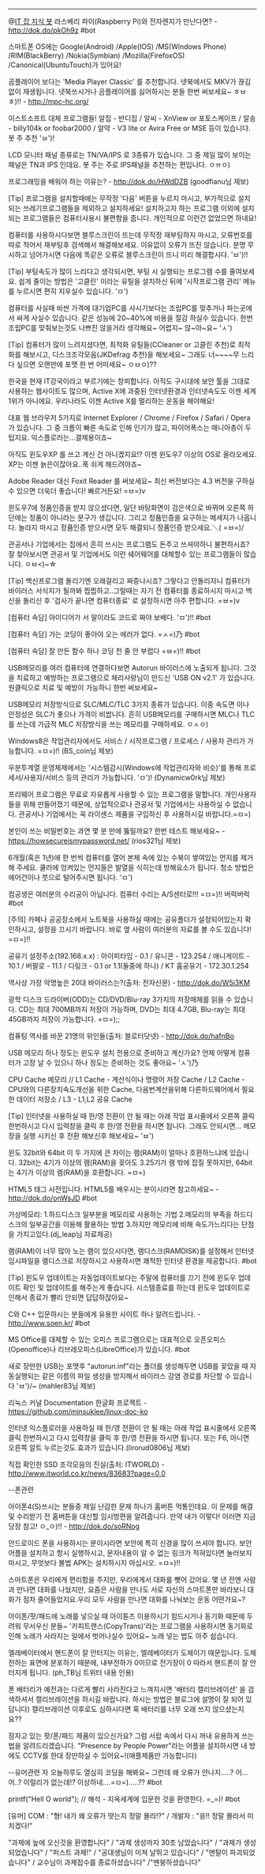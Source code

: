 

- - -


@[IT 잡 지식 봇](https://twitter.com/ITJabJiSik_Bot/statuses/462932756918325249)
라스베리 파이(Raspberry Pi)와 전자렌지가 만난다면? - http://dok.do/pkOh9z #bot

스마트폰 OS에는 Google(Android) /Apple(IOS) /MS(Windows Phone) /RIM(BlackBerry) /Nokia(Symbian) /Mozilla(FirefoxOS) /Canonical(UbuntuTouch)가 있어요!

곰플레이어 보다는 'Media Player Classic' 를 추천합니다. 넷북에서도 MKV가 끊김없이 재생됩니다. 넷북쓰시거나 곰플레이어를 싫어하시는 분들 한번 써보세요~ ㅎㅂㅎ)!! - http://mpc-hc.org/

이스트소프트 대체 프로그램들! 알집 - 반디집 / 알씨 - XnView or 포토스케이프 / 알송 - billy104k or foobar2000 / 알약 - V3 lite or Avira Free or MSE 등이 있습니다. 봇 주 추천 'ㅂ')!

LCD 모니터 패널 종류로는 TN/VA/IPS 로 3종류가 있습니다. 그 중 제일 많이 보이는 패널은 TN과 IPS 인데요. 봇 주는 주로 IPS패널을 추천하는 편입니다. ㅇㅠㅇ)

프로그래밍을 배워야 하는 이유는? - http://dok.do/HWdDZB (goodfianu님 제보)

[Tip] 프로그램을 설치할때에는 무작정 '다음' 버튼을 누르지 마시고, 부가적으로 설치되는 쓰레기프로그램들을 제외하고 설치하세요! 설치하고자 하는 프로그램 이외에 설치되는 프로그램들은 컴퓨터사용시 불편함을 줍니다. 개인적으로 이런건 없었으면 하네요!

컴퓨터를 사용하시다보면 블루스크린이 뜨는데 무작정 재부팅하지 마시고, 오류번호를 따로 적어서 재부팅후 검색해서 해결해보세요. 이유없이 오류가 뜨진 않습니다. 분명 무시하고 넘어가시면 다음에 똑같은 오류로 블루스크린이 뜨니 미리 해결합시다. 'ㅂ')!!

[Tip] 부팅속도가 많이 느리다고 생각되시면, 부팅 시 실행되는 프로그램 수를 줄여보세요. 쉽게 줄이는 방법은 '고클린' 이라는 유틸을 설치하신 뒤에 '시작프로그램 관리' 메뉴를 누르시면 편히 지우실수 있습니다. 'ㅁ')

컴퓨터를 사실때 비싼 가격에 대기업PC를 사시기보다는 조립PC를 맞추거나 파는곳에서 싸게 사실수 있습니다. 같은 성능에 20~40%에 비용을 절감 하실수 있습니다. 한번 조립PC를 맞춰보는것도 나쁘진 않을거라 생각해요~ 어렵지~ 않~아~요~ 'ㅅ')

[Tip] 컴퓨터가 많이 느려지셨다면, 최적화 유틸들(CCleaner or 고클린 추천)로 최적화를 해보시고, 디스크조각모음(JKDefrag 추천)을 해보세요~ 그래도 너~~~~무 느리다 싶으면 오랜만에 포맷 한 번 어떠세요~ ㅇㅂㅇ)??

한국을 현재 IT강국이라고 부르기에는 창피합니다. 아직도 구시대에 보안 툴을 그대로 사용하는 웹사이트도 많으며, Active X에 과중된 인터넷환경과 인터넷속도도 이젠 세계 1위가 아니에요. 우리나라도 이젠 Active X를 멀리하는 운동을 해야해요!

대표 웹 브라우저 5가지로 Internet Explorer / Chrome / Firefox / Safari / Opera 가 있습니다. 그 중 크롬이 빠른 속도로 인해 인기가 많고, 파이어폭스는 매니아층이 두텁지요. 익스플로러는...결제용이죠~

아직도 윈도우XP 를 쓰고 계신 건 아니겠지요!? 이젠 윈도우7 이상의 OS로 올라오세요. XP는 이젠 늙은이잖아요..푹 쉬게 해드려야죠~

Adobe Reader 대신 Foxit Reader 를 써보세요~ 최신 버전보다는 4.3 버전을 구하실수 있으면 더욱더 좋습니다! 빠르거든요! =ㅂ=)v

윈도우7에 정품인증을 받지 않으셨다면, 일단 바탕화면이 검은색으로 바뀌며 오른쪽 하단에는 정품이 아니라는 문구가 생깁니다. 그리고 정품인증을 요구하는 메세지가 나옵니다. 놀라지 마시고 정품인증 받으시면 모두 해결되니 정품인증 받으세요.＼( =ㅂ=)/

관공서나 기업에서는 집에서 흔히 쓰시는 프로그램도 돈주고 쓰셔야하니 불편하시죠? 잘 찾아보시면 관공서 및 기업에서도 이런 쉐어웨어를 대체할수 있는 프로그램들이 많습니다. ㅇㅂ<)~☆

[Tip] 백신프로그램 돌리기엔 오래걸리고 짜증나시죠? 그렇다고 안돌리자니 컴퓨터가 바이러스 서식지가 될까봐 찝찝하고..그럴때는 자기 전 컴퓨터를 종료하시지 마시고 백신을 돌리신 후 '검사가 끝나면 컴퓨터종료' 로 설정하시면 아주 편합니다. =ㅂ=)v

[컴퓨터 속담] 아이디어가 서 말이라도 코드로 짜야 보배다. 'ㅁ')!! #bot

[컴퓨터 속담] 가는 코딩이 좋아야 오는 에러가 없다. =ㅅ=)乃 #bot

[컴퓨터 속담] 잘 만든 함수 하나 코딩 천 줄 안 부럽다  =ㅂ=)!! #bot

USB메모리를 여러 컴퓨터에 연결하다보면 Autorun 바이러스에 노출되게 됩니다. 그것을 치료하고 예방하는 프로그램으로 체리사랑님이 만드신 'USB ON v2.1' 가 있습니다. 원클릭으로 치료 및 예방이 가능하니 한번 써보세요~

USB메모리 저장방식으로 SLC/MLC/TLC 3가지 종류가 있습니다. 이중 속도면 이나 안정성은 SLC가 좋으나 가격이 비쌉니다. 흔히 USB메모리를 구매하시면 MLC나 TLC를 쓰는데 가급적 MLC 저장방식을 쓰는 메모리를 구매하세요. ㅇㅅㅇ)

Windows8은 작업관리자에서도 서비스 / 시작프로그램 / 프로세스 / 사용자 관리가 가능합니다. =ㅁ=)!! (BS_coin님 제보)

우분투계열 운영체제에서는 '시스템감시(Windows에 작업관리자와 비슷)'를 통해 프로세서/사용자/서비스 등의 관리가 가능합니다. 'ㅁ')! (Dynamicw0rk님 제보)

프리웨어 프로그램은 무료로 자유롭게 사용할 수 있는 프로그램을 말합니다. 개인사용자들을 위해 만들어졌기 때문에, 상업적으로나 관공서 및 기업에서는 사용하실 수 없습니다. 관공서나 기업에서는 꼭 라이센스 제품을 구입하신 후 사용하시길 바랍니다.=ㅁ=)

본인이 쓰는 비밀번호는 과연 몇 분 만에 뚫릴까요? 한번 테스트 해보세요~ -  https://howsecureismypassword.net/ (rios321님 제보)

6개월(혹은 1년)에 한 번씩 컴퓨터를 열어 본체 속에 있는 수북이 쌓여있는 먼지를 제거해 주세요. 쿨러에 엉켜있는 먼지들은 발열을 식히는데 방해요소가 됩니다. 청소 방법은 에어건이나 붓으로 털어주시면 됩니다. 'ㅁ')

컴공생은 여러분의 수리공이 아닙니다. 컴퓨터 수리는 A/S센터로!!! =ㅁ=)!! 버럭버럭 #bot

[주의] 카페나 공공장소에서 노트북을 사용하실 때에는 공유폴더가 설정되어있는지 확인하시고, 설정을 끄시기 바랍니다. 바로 옆 사람이 여러분의 자료를 볼 수도 있습니다! =ㅁ=)!!

공유기 설정주소(192.168.x.x) : 아이피타임 - 0.1 / 유니콘 - 123.254 / 애니게이트 - 10.1 / 버팔로 - 11.1 / 디링크 - 0.1 or 1.1(둘중에 하나) / KT 홈공유기 - 172.30.1.254

역사상 가장 악명높은 20대 바이러스는?(출처: 전자신문) - http://dok.do/W5i3KM

광학 디스크 드라이버(ODD)는 CD/DVD/Blu-ray 3가지의 저장매체를 읽을 수 있습니다. CD는 최대 700MB까지 저장이 가능하며, DVD는 최대 4.7GB, Blu-ray는 최대 45GB까지 저장이 가능합니다. =ㅁ=);;

컴퓨팅 역사를 바꾼 21명의 위인들(출처: 블로터닷넷) - http://dok.do/hafnBo

USB 메모리 하나 정도는 윈도우 설치 전용으로 준비하고 계신가요? 언제 어떻게 컴퓨터가 고장 날 수 있으니 하나 정도는 준비하는 것도 좋아요~ 'ㅅ')乃

CPU Cache 메모리 // L1 Cache - 계산식이나 명령어 저장 Cache / L2 Cache - CPU와의 다른장치속도개선을 위한 Cache, 다음번계산을위해 다른하드웨어에서 필요한 데이터 저장소 / L3 - L1,L2 공유 Cache

[Tip] 인터넷을 사용하실 때 한/영 전환이 안 될 때는 아래 작업 표시줄에서 오른쪽 클릭 한번하시고 다시 입력창을 클릭 후 한/영 전환을 하시면 됩니다. 그래도 안되시면... 메모장을 실행 시키신 후 전환 해보신후 해보세요~ 'ㅂ')

윈도 32bit와 64bit 이 두 가지에 큰 차이는 램(RAM)이 얼마나 호환하느냐에 있습니다. 32bit는 4기가 이상의 램(RAM)을 꽂아도 3.25기가 램 밖에 잡질 못하지만, 64bit는 4기가 이상의 램(RAM)을 호환합니다. =ㅁ=)

HTML5 태그 사전입니다. HTML5를 배우시는 분이시라면 참고하세요~ - http://dok.do/onWsJD #bot

가상메모리: 1.하드디스크 일부분을 메모리로 사용하는 기법 2.메모리의 부족을 하드디스크의 일부공간을 이용해 활용하는 방법 3.하지만 메모리에 비해 속도가느리다는 단점을 가지고있다.(dj_leap님 자료제공)

램(RAM)이 너무 많아 노는 램이 있으시다면, 램디스크(RAMDISK)를 설정해서 인터넷 임시파일을 램디스크로 저장하시고 사용하시면 쾌적한 인터넷 환경을 제공합니다. #bot

[Tip] 윈도우 업데이트는 자동업데이트보다는 주말에 컴퓨터를 끄기 전에 윈도우 업데이트 확인 및 업데이트를 해주는게 좋습니다. 시스템종료를 하는데 윈도우 업데이트로 인해서 종료가 빨리 안되면 답답하잖아요~

C와 C++ 입문하시는 분들에게 유용한 사이트 하나 알려드립니다. - http://www.soen.kr/ #bot

MS Office를 대체할 수 있는 오피스 프로그램으로는 대표적으로 오픈오피스(Openoffice)나 리브레오피스(LibreOffice)가 있습니다. #bot

새로 장만한 USB는 포맷후 "autorun.inf"라는 폴더를 생성해두면 USB를 꽂았을 때 자동실행되는 같은 이름의 파일 생성을 방지해서 바이러스 감염 경로를 차단할 수 있습니다 'ㅂ')/~ (mahler83님 제보)

리눅스 커널 Documentation 한글화 프로젝트 - https://github.com/minsuklee/linux-doc-ko

인터넷 익스플로러을 사용하실 때 한/영 전환이 안 될 때는 아래 작업 표시줄에서 오른쪽 클릭 한번하시고 다시 입력창을 클릭 후 한/영 전환을 하시면 됩니다. 또는 F6, 아니면 오른쪽 알트 누르는것도 효과가 있습니다.(lirorud0806님 제보)

직접 확인한 SSD 조각모음의 진실(출처: ITWORLD) - http://www.itworld.co.kr/news/83683?page=0,0



--폰관련

아이폰4(S)쓰시는 분들중 제일 난감한 문제 하나가 홈버튼 먹통인데요. 이 문제를 해결 및 수리받기 전 홈버튼을 대신할 임시방편을 알려줍니다. 만약 내가 이렇다! 이러면 지금 당장 참고! ㅇ_ㅇ)!! - http://dok.do/soRNog

안드로이드 폰을 사용하시는 분이시라면 보안에 특히 신경을 많이 쓰셔야 합니다. 보안어플을 설치하고 항시 실행하시고, 문자내용이 알 수 없는 링크가 적혀있다면 눌러보지 마시고, 무엇보다 불법 APK는 설치하시지 마십시오. =ㅁ=)!!

스마트폰은 우리에게 편리함을 주지만, 우리에게서 대화를 뺏어 갔어요. 몇 년 전엔 사람과 만나면 대화를 나눴지만, 요즘은 사람을 만나도 서로 자신의 스마트폰만 바라보니 대화가 점차 줄어들었지요.우리 모두 사람을 만나면 대화를 나눠보는 운동 어떤가요~?

아이폰/팟/패드에 노래를 넣으실 때 아이튠즈 이용하시기 힘드시거나 동기화 때문에 두려워 무서우신 분들~ '카피트랜스(CopyTrans)'라는 프로그램을 사용하시면 동기화로 인해 노래가 사라지는 일에서 벗어나실수 있어요~ 노래 넣는 법도 아주 쉽습니다.

엘레베이터에서 핸드폰이 잘 안터지는 이유는, 엘레베이터가 도체이기 때문입니다. 도체 전하는 표면에 분포하기 때문에, 내부전하가 0이므로 전기장이 0 따라서 핸드폰이 잘 안터지게 됩니다. (ph_TB님 트위터 내용 인용)

폰 배터리가 예전과는 다르게 빨리 사라진다고 느껴지시면 '배터리 캘리브레이션' 을 검색하셔서 캘리브레이션을 하시길 바랍니다. 하시는 방법은 블로그에 설명이 잘 되어 있답니다) 캘리브레이션 이후로도 심하시다면 혹 배터리를 너무 오래 쓰지 않으셨는지요??

잠자고 있는 팟/폰/패드 제품이 있으신가요? 그럼 서랍 속에서 다시 꺼내 유용하게 쓰는법을 알려드리겠습니다. "Presence by People Power"라는 어플을 설치하시면 내 방에도 CCTV를 한대 장만하실 수 있어요~!(애플제품만 가능합니다)


--유머관련
자 오늘하루도 열심히 코딩을 해봐요~ 그런데 왜 오류가 안나지.....? 어...어..? 이럴리가 없는데!? 이상하네....=ㅁ=).....?? #bot

printf("Hell O world"); // 해석 - 지옥세계에 입문한 것을 환영한다. =_=)! #bot

[유머] COM : "형! 내가 왜 오류가 떳는지 정말 몰라!?" / 개발자 : "응!! 정말 몰라서 미치겠다!"

"과제에 늪에 오신것을 환영합니다" / "과제 생성까지 30초 남았습니다" / "과제가 생성되었습니다" / "퍼스트 과제!" / "공대생님이 미쳐 날뛰고 있습니다" / "멘탈이 파괴되었습니다" / 교수님이 과제접수를 종료하셨습니다" /"멘붕하셨습니다"
